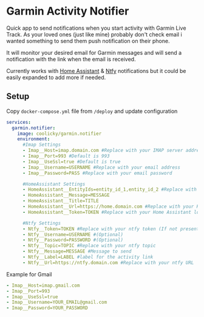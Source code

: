 # Garmin Activity Notifier

Quick app to send notifications when you start activity with Garmin Live Track.
As your loved ones (just like mine) probably don't check email i wanted something to send them push notification on their phone.

It will monitor your desired email for Garmin messages and will send a notification with the link when the email is received.

Currently works with [Home Assistant](https://www.home-assistant.io/) & [Ntfy](https://ntfy.sh/) notifications but it could be easily expanded to add more if needed.

## Setup

Copy `docker-compose.yml` file from `/deploy` and update configuration

```yml
services:
  garmin.notifier:
    image: coolicky/garmin.notifier
    environment:
      #Imap Settings
      - Imap__Host=imap.domain.com #Replace with your IMAP server address
      - Imap__Port=993 #Default is 993 
      - Imap__UseSsl=true #Default is true
      - Imap__Username=USERNAME #Replace with your email address
      - Imap__Password=PASS #Replace with your email password

      #HomeAssistant Settings
      - HomeAssistant__EntityIds=entity_id_1,entity_id_2 #Replace with your Home Assistant entity IDs (basically the mobile devices)
      - HomeAssistant__Message=MESSAGE
      - HomeAssistant__Title=TITLE
      - HomeAssistant__Url=https://home.domain.com #Replace with your Home Assistant URL
      - HomeAssistant__Token=TOKEN #Replace with your Home Assistant long-lived access token

      #Ntfy Settings
      - Ntfy__Token=TOKEN #Replace with your ntfy token (If not present username and password are used)
      - Ntfy__Username=USERNAME #(Optional)
      - Ntfy__Password=PASSWORD #(Optional)
      - Ntfy__Topic=TOPIC #Replace with your ntfy topic
      - Ntfy__Message=MESSAGE #Message to send
      - Ntfy__Label=LABEL #label for the activity link
      - Ntfy__Url=https://ntfy.domain.com #Replace with your ntfy URL
```
Example for Gmail

```yml
- Imap__Host=imap.gmail.com
- Imap__Port=993
- Imap__UseSsl=true
- Imap__Username=YOUR_EMAIL@gmail.com
- Imap__Password=YOUR_PASSWORD
```
